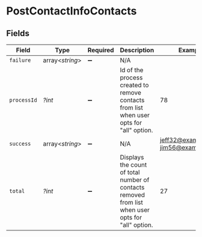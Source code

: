 # PostContactInfoContacts


## Fields

| Field                                                                                             | Type                                                                                              | Required                                                                                          | Description                                                                                       | Example                                                                                           |
| ------------------------------------------------------------------------------------------------- | ------------------------------------------------------------------------------------------------- | ------------------------------------------------------------------------------------------------- | ------------------------------------------------------------------------------------------------- | ------------------------------------------------------------------------------------------------- |
| `failure`                                                                                         | array<*string*>                                                                                   | :heavy_minus_sign:                                                                                | N/A                                                                                               |                                                                                                   |
| `processId`                                                                                       | *?int*                                                                                            | :heavy_minus_sign:                                                                                | Id of the process created to remove contacts from list when user opts for "all" option.           | 78                                                                                                |
| `success`                                                                                         | array<*string*>                                                                                   | :heavy_minus_sign:                                                                                | N/A                                                                                               | jeff32@example.com, jim56@example.com                                                             |
| `total`                                                                                           | *?int*                                                                                            | :heavy_minus_sign:                                                                                | Displays the count of total number of contacts removed from list when user opts for "all" option. | 27                                                                                                |